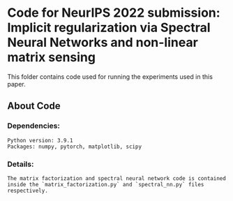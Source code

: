 # Code for NeurIPS 2022 submission: Implicit regularization via Spectral Neural Networks and non-linear matrix sensing
This folder contains code used for running the experiments used in this paper.

## About Code
### Dependencies:
    Python version: 3.9.1
    Packages: numpy, pytorch, matplotlib, scipy

### Details:
    The matrix factorization and spectral neural network code is contained inside the `matrix_factorization.py` and `spectral_nn.py` files respectively.
